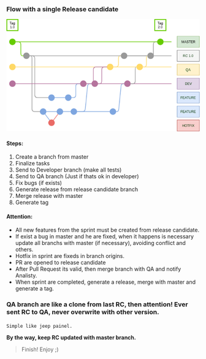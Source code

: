### Flow with a single Release candidate

![Single Release](git-flow-single-release.png)

#### Steps:

1. Create a branch from master
2. Finalize tasks
3. Send to Developer branch (make all tests)
4. Send to QA branch (Just if thats ok in developer)
5. Fix bugs (if exists)
6. Generate release from release candidate branch
7. Merge release with master
8. Generate tag

#### Attention:

* All new features from the sprint must be created from release candidate.
* If exist a bug in master and he are fixed, when it happens is necessary update all branchs with master (if necessary), avoiding conflict and others.
* Hotfix in sprint are fixeds in branch origins.
* PR are opened to release candidate
* After Pull Request its valid, then merge branch with QA and notify Analisty.
* When sprint are completed, generate a release, merge with master and generate a tag.

### QA branch are like a clone from last RC, then attention! Ever sent RC to QA, never overwrite with other version.

`Simple like jeep painel.`

**By the way, keep RC updated with master branch.**

> Finish! Enjoy ;)